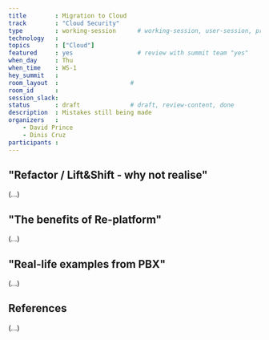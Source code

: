 ```yaml
---
title        : Migration to Cloud
track        : "Cloud Security"
type         : working-session      # working-session, user-session, product-session
technology   :
topics       : ["Cloud"]
featured     : yes                  # review with summit team "yes"
when_day     : Thu
when_time    : WS-1
hey_summit   :
room_layout  :                    #
room_id      :
session_slack: 
status       : draft              # draft, review-content, done
description  : Mistakes still being made
organizers   :
    - David Prince
    - Dinis Cruz
participants :
---
```


## "Refactor / Lift&Shift - why not realise"

(...)

## "The benefits of Re-platform"

(...)

## "Real-life examples from PBX"

(...)

## References

(...)


